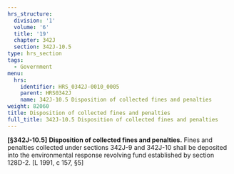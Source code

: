 ```yaml
---
hrs_structure:
  division: '1'
  volume: '6'
  title: '19'
  chapter: 342J
  section: 342J-10.5
type: hrs_section
tags:
  - Government
menu:
  hrs:
    identifier: HRS_0342J-0010_0005
    parent: HRS0342J
    name: 342J-10.5 Disposition of collected fines and penalties
weight: 82060
title: Disposition of collected fines and penalties
full_title: 342J-10.5 Disposition of collected fines and penalties
---
```

**[§342J-10.5]** **Disposition of collected fines and penalties.** Fines and penalties collected under sections 342J-9 and 342J-10 shall be deposited into the environmental response revolving fund established by section 128D-2. [L 1991, c 157, §5]